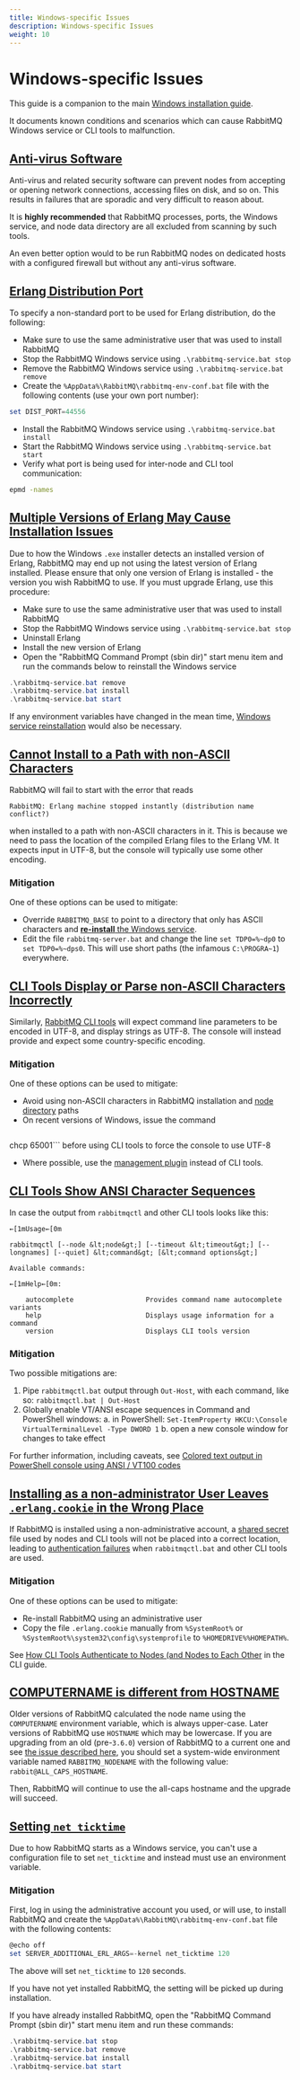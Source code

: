 ```yaml
---
title: Windows-specific Issues
description: Windows-specific Issues
weight: 10
---
```



<!--
Copyright (c) 2007-2023 VMware, Inc. or its affiliates.

All rights reserved. This program and the accompanying materials
are made available under the terms of the under the Apache License,
Version 2.0 (the "License”); you may not use this file except in compliance
with the License. You may obtain a copy of the License at

https://www.apache.org/licenses/LICENSE-2.0

Unless required by applicable law or agreed to in writing, software
distributed under the License is distributed on an "AS IS" BASIS,
WITHOUT WARRANTIES OR CONDITIONS OF ANY KIND, either express or implied.
See the License for the specific language governing permissions and
limitations under the License.
-->

# Windows-specific Issues

This guide is a companion to the main [Windows installation guide](./install-windows.html).

It documents known conditions and scenarios which can cause RabbitMQ Windows service
or CLI tools to malfunction.

## <a id="antivirus-software" class="anchor" href="#antivirus-software">Anti-virus Software</a>

Anti-virus and related security software can prevent nodes from accepting or opening network connections,
accessing files on disk, and so on. This results in failures that are sporadic and very difficult to reason about.

It is **highly recommended** that RabbitMQ processes, ports, the Windows service, and node data
directory are all excluded from scanning by such tools.

An even better option would to be run RabbitMQ nodes on dedicated hosts with a configured
firewall but without any anti-virus software.

## <a id="erlang-distribution-port" class="anchor" href="#erlang-distribution-port">Erlang Distribution Port</a>

To specify a non-standard port to be used for Erlang distribution, do the following:

 * Make sure to use the same administrative user that was used to install RabbitMQ
 * Stop the RabbitMQ Windows service using `.\rabbitmq-service.bat stop`
 * Remove the RabbitMQ Windows service using `.\rabbitmq-service.bat remove`
 * Create the `%AppData%\RabbitMQ\rabbitmq-env-conf.bat` file with the following contents (use your own port number):

```powershell
set DIST_PORT=44556
```

 * Install the RabbitMQ Windows service using `.\rabbitmq-service.bat install`
 * Start the RabbitMQ Windows service using `.\rabbitmq-service.bat start`
 * Verify what port is being used for inter-node and CLI tool communication:

```bash
epmd -names
```

## <a id="multiple-erlang-versions" class="anchor" href="#multiple-erlang-versions">Multiple Versions of Erlang May Cause Installation Issues</a>

Due to how the Windows `.exe` installer detects an installed version of Erlang, RabbitMQ may end up not using the latest version of Erlang installed. Please ensure that only one version of Erlang is installed -
the version you wish RabbitMQ to use. If you must upgrade Erlang, use this procedure:

 * Make sure to use the same administrative user that was used to install RabbitMQ
 * Stop the RabbitMQ Windows service using `.\rabbitmq-service.bat stop`
 * Uninstall Erlang
 * Install the new version of Erlang
 * Open the "RabbitMQ Command Prompt (sbin dir)" start menu item and run the commands below to reinstall the Windows service

```powershell
.\rabbitmq-service.bat remove
.\rabbitmq-service.bat install
.\rabbitmq-service.bat start
```

If any environment variables have changed in the mean time, [Windows service reinstallation](./configure.html#rabbitmq-env-file-windows) would
also be necessary.


## <a id="non-ascii-paths" class="anchor" href="#non-ascii-paths">Cannot Install to a Path with non-ASCII Characters</a>

RabbitMQ will fail to start with the error that reads

```plaintext
RabbitMQ: Erlang machine stopped instantly (distribution name conflict?)
```

when installed to a path with non-ASCII characters in it.
This is because we need to pass the location of the compiled Erlang files to the Erlang VM.
It expects input in UTF-8, but the console will typically use some other encoding.

### Mitigation

One of these options can be used to mitigate:

 * Override `RABBITMQ_BASE` to point to a directory
   that only has ASCII characters and [**re-install** the Windows service](./configure.html#rabbitmq-env-file-windows).
 * Edit the file `rabbitmq-server.bat` and change the
   line `set TDP0=%~dp0` to `set TDP0=%~dps0`.
   This will use short paths (the infamous `C:\PROGRA~1`) everywhere.


## <a id="non-ascii-cli" class="anchor" href="#non-ascii-cli">CLI Tools Display or Parse non-ASCII Characters Incorrectly</a>

Similarly, [RabbitMQ CLI tools](./cli.html) will expect command line
parameters to be encoded in UTF-8, and display strings as
UTF-8. The console will instead provide and expect some country-specific encoding.

### Mitigation

One of these options can be used to mitigate:

 * Avoid using non-ASCII characters in RabbitMQ installation and [node directory](./relocate.html) paths
 * On recent versions of Windows, issue the command
   ```powershell
chcp 65001``` before using CLI tools to force
   the console to use UTF-8
 * Where possible, use the [management plugin](./management.html) instead of CLI tools.

## <a id="ansi-sequences" class="anchor" href="#ansi-sequences">CLI Tools Show ANSI Character Sequences</a>

In case the output from `rabbitmqctl` and other CLI tools looks like this:

```plaintext
←[1mUsage←[0m

rabbitmqctl [--node &lt;node&gt;] [--timeout &lt;timeout&gt;] [--longnames] [--quiet] &lt;command&gt; [&lt;command options&gt;]

Available commands:

←[1mHelp←[0m:

    autocomplete                  Provides command name autocomplete variants
    help                          Displays usage information for a command
    version                       Displays CLI tools version
```

### Mitigation

Two possible mitigations are:

1. Pipe `rabbitmqctl.bat` output through `Out-Host`, with each command, like so:  `rabbitmqctl.bat | Out-Host`
2. Globally enable VT/ANSI escape sequences in Command and PowerShell windows:
	a.  in PowerShell: `Set-ItemProperty HKCU:\Console VirtualTerminalLevel -Type DWORD 1`
	b. open a new console window for changes to take effect

For further information, including caveats, see [Colored text output in PowerShell console using ANSI / VT100 codes](https://stackoverflow.com/questions/51680709/colored-text-output-in-powershell-console-using-ansi-vt100-codes)


## <a id="cookie-location" class="anchor" href="#cookie-location">Installing as a non-administrator User Leaves `.erlang.cookie` in the Wrong Place</a>

If RabbitMQ is installed using a non-administrative account, a [shared secret](./cli.html#erlang-cookie) file
used by nodes and CLI tools will not be placed into a correct location,
leading to [authentication failures](./cli.html#cli-authentication-failures) when `rabbitmqctl.bat`
and other CLI tools are used.

### Mitigation

One of these options can be used to mitigate:

 * Re-install RabbitMQ using an administrative user
 * Copy the file `.erlang.cookie` manually
   from `%SystemRoot%` or `%SystemRoot%\system32\config\systemprofile`
   to `%HOMEDRIVE%%HOMEPATH%`.

See [How CLI Tools Authenticate to Nodes (and Nodes to Each Other](./cli.html#erlang-cookie) in the CLI guide.


## <a id="computername-vs-hostname" class="anchor" href="#computername-vs-hostname">COMPUTERNAME is different from HOSTNAME</a>

Older versions of RabbitMQ calculated the node name using the `COMPUTERNAME`
environment variable, which is always upper-case. Later versions of RabbitMQ
use `HOSTNAME` which may be lowercase. If you are upgrading from an old
(pre-`3.6.0`) version of RabbitMQ to a current one and see [the issue described
here](https://github.com/rabbitmq/rabbitmq-server/issues/1568), you should set
a system-wide environment variable named `RABBITMQ_NODENAME` with the following
value: `rabbit@ALL_CAPS_HOSTNAME`.

Then, RabbitMQ will continue to use the all-caps hostname and the upgrade will
succeed.


## <a id="net-ticktime" class="anchor" href="#net-ticktime">Setting `net_ticktime`</a>

Due to how RabbitMQ starts as a Windows service, you can't use a configuration
file to set `net_ticktime` and instead must use an environment variable.

### Mitigation

First, log in using the administrative account you used, or will use, to
install RabbitMQ and create the `%AppData%\RabbitMQ\rabbitmq-env-conf.bat` file
with the following contents:

```powershell
@echo off
set SERVER_ADDITIONAL_ERL_ARGS=-kernel net_ticktime 120
```

The above will set `net_ticktime` to `120` seconds.

If you have not yet installed RabbitMQ, the setting will be picked up during installation.

If you have already installed RabbitMQ, open the "RabbitMQ Command Prompt (sbin dir)"
start menu item and run these commands:

```powershell
.\rabbitmq-service.bat stop
.\rabbitmq-service.bat remove
.\rabbitmq-service.bat install
.\rabbitmq-service.bat start
```
